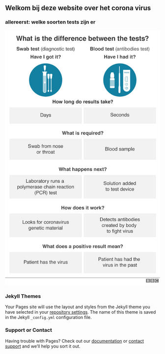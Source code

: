 ## Welkom bij deze website over het corona virus

### allereerst: welke soorten tests zijn er

![er zijn twee soorten tests: een slijmtest en een bloedtest](testenCorona.jpg)



### Jekyll Themes

Your Pages site will use the layout and styles from the Jekyll theme you have selected in your [repository settings](https://github.com/wlknoop/wlknoop.github.io/settings). The name of this theme is saved in the Jekyll `_config.yml` configuration file.

### Support or Contact

Having trouble with Pages? Check out our [documentation](https://help.github.com/categories/github-pages-basics/) or [contact support](https://github.com/contact) and we’ll help you sort it out.
